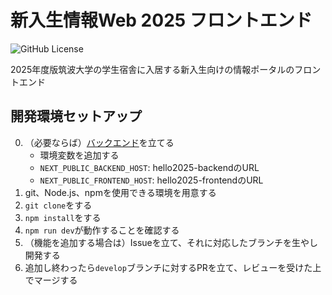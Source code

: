 # 新入生情報Web 2025 フロントエンド
![GitHub License](https://img.shields.io/github/license/ZDK-UTsukuba/hello2025-frontend)

2025年度版筑波大学の学生宿舎に入居する新入生向けの情報ポータルのフロントエンド

## 開発環境セットアップ
0. （必要ならば）[バックエンド](https://github.com/ZDK-UTsukuba/hello2025-backend)を立てる
    * 環境変数を追加する
    * `NEXT_PUBLIC_BACKEND_HOST`: hello2025-backendのURL
    * `NEXT_PUBLIC_FRONTEND_HOST`: hello2025-frontendのURL
1. git、Node.js、npmを使用できる環境を用意する
2. `git clone`をする
3. `npm install`をする
4. `npm run dev`が動作することを確認する
5. （機能を追加する場合は）Issueを立て、それに対応したブランチを生やし開発する
6. 追加し終わったら`develop`ブランチに対するPRを立て、レビューを受けた上でマージする
